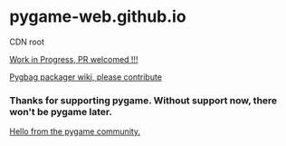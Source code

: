 # pygame-web.github.io
CDN root


[Work in Progress, PR welcomed !!!](https://github.com/pygame-web/pygame-web.github.io/edit/main/README.md)

[Pygbag packager wiki, please contribute](pygbag/wiki)

### Thanks for supporting pygame. Without support now, there won't be pygame later.

[Hello from the pygame community.](https://www.pygame.org/contribute.html)
